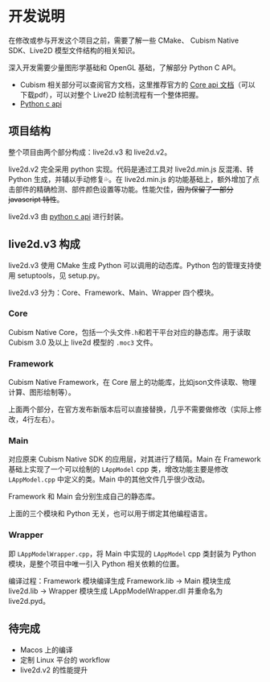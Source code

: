 [python c api]: https://docs.python.org/3/c-api/index.html

[Core api 文档]: https://docs.live2d.com/en/cubism-sdk-manual/cubism-core-api-reference/

# 开发说明

在修改或参与开发这个项目之前，需要了解一些 CMake、 Cubism Native SDK、Live2D 模型文件结构的相关知识。

深入开发需要少量图形学基础和 OpenGL 基础，了解部分 Python C API。

* Cubism 相关部分可以查阅官方文档，这里推荐官方的 [Core api 文档]（可以下载pdf），可以对整个 Live2D 绘制流程有一个整体把握。
* [Python c api]

## 项目结构

整个项目由两个部分构成：live2d.v3 和 live2d.v2。

live2d.v2 完全采用 python 实现。代码是通过工具对 live2d.min.js 反混淆、转 Python 生成，并辅以手动修复💦。在 live2d.min.js 的功能基础上，额外增加了点击部件的精确检测、部件颜色设置等功能。性能欠佳，~~因为保留了一部分 javascript 特性~~。 

live2d.v3 由 [python c api] 进行封装。

## live2d.v3 构成

live2d.v3 使用 CMake 生成 Python 可以调用的动态库。Python 包的管理支持使用 setuptools，见 setup.py。

live2d.v3 分为：Core、Framework、Main、Wrapper 四个模块。

### Core

Cubism Native Core，包括一个头文件`.h`和若干平台对应的静态库。用于读取 Cubism 3.0 及以上 live2d 模型的 `.moc3` 文件。

### Framework
Cubism Native Framework，在 Core 层上的功能库，比如json文件读取、物理计算、图形绘制等）。

上面两个部分，在官方发布新版本后可以直接替换，几乎不需要做修改（实际上修改，4行左右）。

### Main
对应原来 Cubism Native SDK 的应用层，对其进行了精简。Main 在 Framework 基础上实现了一个可以绘制的 `LAppModel` cpp 类，增改功能主要是修改 `LAppModel.cpp` 中定义的类。Main 中的其他文件几乎很少改动。

Framework 和 Main 会分别生成自己的静态库。

上面的三个模块和 Python 无关，也可以用于绑定其他编程语言。

### Wrapper 
即 `LAppModelWrapper.cpp`，将 Main 中实现的 `LAppModel` cpp 类封装为 Python 模块，是整个项目中唯一引入 Python 相关依赖的位置。

编译过程：Framework 模块编译生成 Framework.lib -> Main 模块生成 live2d.lib -> Wrapper 模块生成 LAppModelWrapper.dll 并重命名为 live2d.pyd。

## 待完成
* Macos 上的编译
* 定制 Linux 平台的 workflow
* live2d.v2 的性能提升

